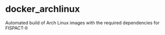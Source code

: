 # docker_archlinux
Automated build of Arch Linux images with the required dependencies for FISPACT-II 
